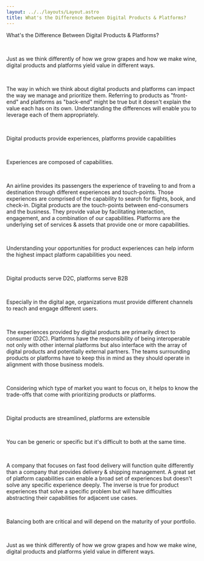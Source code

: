 ```yaml
---
layout: ../../layouts/Layout.astro
title: What's the Difference Between Digital Products & Platforms?
---
```

What's the Difference Between Digital Products & Platforms?

<br>

Just as we think differently of how we grow grapes and how we make wine, digital products and platforms yield value in different ways.

<br>

The way in which we think about digital products and platforms can impact the way we manage and prioritize them. Referring to products as "front-end" and platforms as "back-end" might be true but it doesn't explain the value each has on its own. Understanding the differences will enable you to leverage each of them appropriately.

<br>

Digital products provide experiences, platforms provide capabilities

<br>

Experiences are composed of capabilities.

<br>

An airline provides its passengers the experience of traveling to and from a destination through different experiences and touch-points. Those experiences are comprised of the capability to search for flights, book, and check-in. Digital products are the touch-points between end-consumers and the business. They provide value by facilitating interaction, engagement, and a combination of our capabilities. Platforms are the underlying set of services & assets that provide one or more capabilities.

<br>

Understanding your opportunities for product experiences can help inform the highest impact platform capabilities you need.

<br>

Digital products serve D2C, platforms serve B2B

<br>

Especially in the digital age, organizations must provide different channels to reach and engage different users.

<br>

The experiences provided by digital products are primarily direct to consumer (D2C). Platforms have the responsibility of being interoperable not only with other internal platforms but also interface with the array of digital products and potentially external partners. The teams surrounding products or platforms have to keep this in mind as they should operate in alignment with those business models.

<br>

Considering which type of market you want to focus on, it helps to know the trade-offs that come with prioritizing products or platforms.

<br>

Digital products are streamlined, platforms are extensible

<br>

You can be generic or specific but it's difficult to both at the same time.

<br>

A company that focuses on fast food delivery will function quite differently than a company that provides delivery & shipping management. A great set of platform capabilities can enable a broad set of experiences but doesn't solve any specific experience deeply. The inverse is true for product experiences that solve a specific problem but will have difficulties abstracting their capabilities for adjacent use cases.

<br>

Balancing both are critical and will depend on the maturity of your portfolio.

<br>

Just as we think differently of how we grow grapes and how we make wine, digital products and platforms yield value in different ways.